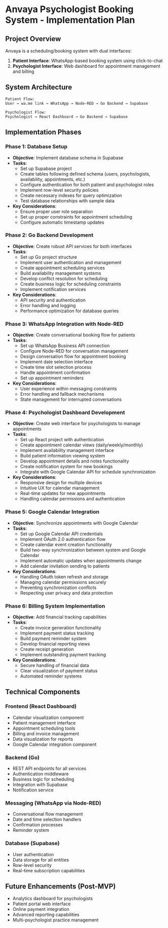 # Anvaya Psychologist Booking System - Implementation Plan

## Project Overview
Anvaya is a scheduling/booking system with dual interfaces:
1. **Patient Interface**: WhatsApp-based booking system using click-to-chat
2. **Psychologist Interface**: Web dashboard for appointment management and billing

## System Architecture
```
Patient Flow:
User → wa.me link → WhatsApp → Node-RED → Go Backend → Supabase

Psychologist Flow:
Psychologist → React Dashboard → Go Backend → Supabase
```

## Implementation Phases

### Phase 1: Database Setup
- **Objective**: Implement database schema in Supabase
- **Tasks**:
  - Set up Supabase project
  - Create tables following defined schema (users, psychologists, availability, appointments, etc.)
  - Configure authentication for both patient and psychologist roles
  - Implement row-level security policies
  - Create necessary indexes for query optimization
  - Test database relationships with sample data
- **Key Considerations**:
  - Ensure proper user role separation
  - Set up proper constraints for appointment scheduling
  - Configure automatic timestamp updates

### Phase 2: Go Backend Development
- **Objective**: Create robust API services for both interfaces
- **Tasks**:
  - Set up Go project structure
  - Implement user authentication and management
  - Create appointment scheduling services
  - Build availability management systems
  - Develop conflict resolution for scheduling
  - Create business logic for scheduling constraints
  - Implement notification services
- **Key Considerations**:
  - API security and authentication
  - Error handling and logging
  - Performance optimization for database queries

### Phase 3: WhatsApp Integration with Node-RED
- **Objective**: Create conversational booking flow for patients
- **Tasks**:
  - Set up WhatsApp Business API connection
  - Configure Node-RED for conversation management
  - Design conversation flow for appointment booking
  - Implement date selection interface
  - Create time slot selection process
  - Handle appointment confirmation
  - Set up appointment reminders
- **Key Considerations**:
  - User experience within messaging constraints
  - Error handling and fallback mechanisms
  - State management for interrupted conversations

### Phase 4: Psychologist Dashboard Development
- **Objective**: Create web interface for psychologists to manage appointments
- **Tasks**:
  - Set up React project with authentication
  - Create appointment calendar views (daily/weekly/monthly)
  - Implement availability management interface
  - Build patient information viewing system
  - Develop appointment details and notes functionality
  - Create notification system for new bookings
  - Integrate with Google Calendar API for schedule synchronization
- **Key Considerations**:
  - Responsive design for multiple devices
  - Intuitive UX for calendar management
  - Real-time updates for new appointments
  - Handling calendar permissions and authentication

### Phase 5: Google Calendar Integration
- **Objective**: Synchronize appointments with Google Calendar
- **Tasks**:
  - Set up Google Calendar API credentials
  - Implement OAuth 2.0 authentication flow
  - Create calendar event creation functionality
  - Build two-way synchronization between system and Google Calendar
  - Implement automatic updates when appointments change
  - Add calendar invitation sending to patients
- **Key Considerations**:
  - Handling OAuth token refresh and storage
  - Managing calendar permissions securely
  - Preventing synchronization conflicts
  - Respecting user privacy and data protection

### Phase 6: Billing System Implementation
- **Objective**: Add financial tracking capabilities
- **Tasks**:
  - Create invoice generation functionality
  - Implement payment status tracking
  - Build payment reminder system
  - Develop financial reporting views
  - Create receipt generation
  - Implement outstanding payment tracking
- **Key Considerations**:
  - Secure handling of financial data
  - Clear visualization of payment status
  - Automated reminder systems

## Technical Components

### Frontend (React Dashboard)
- Calendar visualization component
- Patient management interface
- Appointment scheduling tools
- Billing and invoice management
- Data visualization for reports
- Google Calendar integration component

### Backend (Go)
- REST API endpoints for all services
- Authentication middleware
- Business logic for scheduling
- Integration with Supabase
- Notification service

### Messaging (WhatsApp via Node-RED)
- Conversational flow management
- Date and time selection handlers
- Confirmation processes
- Reminder system

### Database (Supabase)
- User authentication
- Data storage for all entities
- Row-level security
- Real-time subscription capabilities

## Future Enhancements (Post-MVP)
- Analytics dashboard for psychologists
- Patient portal web interface
- Online payment integration
- Advanced reporting capabilities
- Multi-psychologist practice management